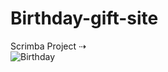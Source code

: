 # Birthday-gift-site
Scrimba Project ⇢     
![Birthday](https://user-images.githubusercontent.com/113598976/220870663-8d4e4435-747a-42d3-a94b-8f1f478b2554.png)
